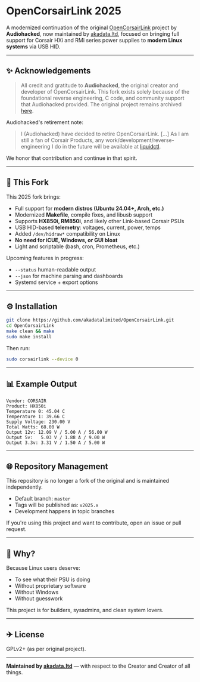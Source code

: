 # OpenCorsairLink 2025

A modernized continuation of the original [OpenCorsairLink](https://github.com/audiohacked/OpenCorsairLink) project by **Audiohacked**, now maintained by [akadata.ltd](https://akadata.ltd), focused on bringing full support for Corsair HXi and RMi series power supplies to **modern Linux systems** via USB HID.

---

## ✨ Acknowledgements

> All credit and gratitude to **Audiohacked**, the original creator and developer of OpenCorsairLink.
> This fork exists solely because of the foundational reverse engineering, C code, and community support that Audiohacked provided. The original project remains archived [here](https://github.com/audiohacked/OpenCorsairLink).

Audiohacked's retirement note:

> I (Audiohacked) have decided to retire OpenCorsairLink. \[...] As I am still a fan of Corsair Products, any work/development/reverse-engineering I do in the future will be available at [liquidctl](https://github.com/jonasmalacofilho/liquidctl).

We honor that contribution and continue in that spirit.

---

## 🔄 This Fork

This 2025 fork brings:

* Full support for **modern distros (Ubuntu 24.04+, Arch, etc.)**
* Modernized **Makefile**, compile fixes, and libusb support
* Supports **HX850i, RM850i**, and likely other Link-based Corsair PSUs
* USB HID-based **telemetry**: voltages, current, power, temps
* Added `/dev/hidraw*` compatibility on Linux
* **No need for iCUE, Windows, or GUI bloat**
* Light and scriptable (bash, cron, Prometheus, etc.)

Upcoming features in progress:

* `--status` human-readable output
* `--json` for machine parsing and dashboards
* Systemd service + export options

---

## ⚙ Installation

```bash
git clone https://github.com/akadatalimited/OpenCorsairLink.git
cd OpenCorsairLink
make clean && make
sudo make install
```

Then run:

```bash
sudo corsairlink --device 0
```

---

## 📊 Example Output

```
Vendor: CORSAIR
Product: HX850i
Temperature 0: 45.04 C
Temperature 1: 39.66 C
Supply Voltage: 230.00 V
Total Watts: 68.00 W
Output 12v: 12.09 V / 5.00 A / 56.00 W
Output 5v:   5.03 V / 1.88 A / 9.00 W
Output 3.3v: 3.31 V / 1.50 A / 5.00 W
```

---

## 🌐 Repository Management

This repository is no longer a fork of the original and is maintained independently.

* Default branch: `master`
* Tags will be published as: `v2025.x`
* Development happens in topic branches

If you're using this project and want to contribute, open an issue or pull request.

---

## 🚀 Why?

Because Linux users deserve:

* To see what their PSU is doing
* Without proprietary software
* Without Windows
* Without guesswork

This project is for builders, sysadmins, and clean system lovers.

---

## ✈ License

GPLv2+ (as per original project).

---

**Maintained by [akadata.ltd](https://akadata.ltd)** — with respect to the Creator and Creator of all things.
